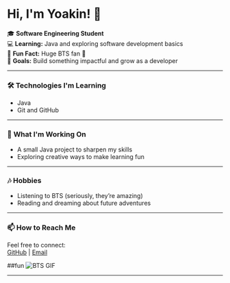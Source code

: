 
# Hi, I'm Yoakin! 👋  

🎓 **Software Engineering Student**  
💻 **Learning:** Java and exploring software development basics  
🎵 **Fun Fact:** Huge BTS fan 💜  
🚀 **Goals:** Build something impactful and grow as a developer  

---

### 🛠️ **Technologies I'm Learning**  
- Java  
- Git and GitHub  

---

### 🌟 **What I'm Working On**  
- A small Java project to sharpen my skills  
- Exploring creative ways to make learning fun  

---

### 🎶 **Hobbies**  
- Listening to BTS (seriously, they’re amazing)  
- Reading and dreaming about future adventures  

---

### 📫 **How to Reach Me**  
Feel free to connect:  
[GitHub](https://github.com/yoadin) | [Email](kalkidanadro11@gmail.com) 

##fun
![BTS GIF](https://media.giphy.com/media/3ohs7KViFroQfjLR4g/giphy.gif)


---

<!--
**yoadin/yoadin** is a ✨ _special_ ✨ repository because its `README.md` (this file) appears on your GitHub profile.

Here are some ideas to get you started:

- 🔭 I’m currently working on ...
- 🌱 I’m currently learning ...
- 👯 I’m looking to collaborate on ...
- 🤔 I’m looking for help with ...
- 💬 Ask me about ...
- 📫 How to reach me: ...
- 😄 Pronouns: ...
- ⚡ Fun fact: ...
-->
